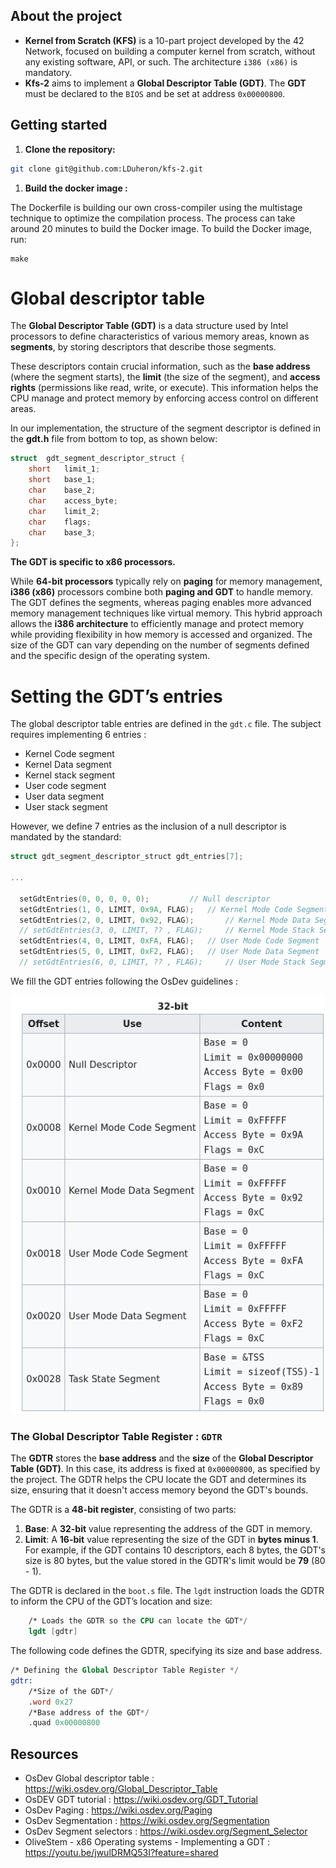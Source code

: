 ## **About the project**

- **Kernel from Scratch (KFS)** is a 10-part project developed by the 42 Network, focused on building a computer kernel from scratch, without any existing software, API, or such. The architecture `i386 (x86)` is mandatory.
- **Kfs-2** aims to implement a **Global Descriptor Table (GDT)**.  The **GDT** must be declared to the `BIOS` and be set at address `0x00000800`.

## Getting started

1. **Clone the repository:**

```bash
git clone git@github.com:LDuheron/kfs-2.git
```

1. **Build the docker image :**

The Dockerfile is building our own cross-compiler using the multistage technique to optimize the compilation process. The process can take around 20 minutes to build the Docker 
image. To build the Docker image, run:

```
make
```

# Global descriptor table

The **Global Descriptor Table (GDT)** is a data structure used by Intel processors to define characteristics of various memory areas, known as **segments**, by storing descriptors that describe those segments.

These descriptors contain crucial information, such as the **base address** (where the segment starts), the **limit** (the size of the segment), and **access rights** (permissions like read, write, or execute). This information helps the CPU manage and protect memory by enforcing access control on different areas.

In our implementation, the structure of the segment descriptor is defined in the **gdt.h** file from bottom to top, as shown below:

```c
struct  gdt_segment_descriptor_struct {
	short   limit_1;
	short   base_1;
	char    base_2;
	char    access_byte;
	char    limit_2;
	char    flags; 
	char    base_3;
};
```

**The GDT is specific to x86 processors.**

While **64-bit processors** typically rely on **paging** for memory management, **i386 (x86)** processors combine both **paging and GDT** to handle memory. The GDT defines the segments, whereas paging enables more advanced memory management techniques like virtual memory. This hybrid approach allows the **i386 architecture** to efficiently manage and protect memory while providing flexibility in how memory is accessed and organized. The size of the GDT can vary depending on the number of segments defined and the specific design of the operating system.


# Setting the GDT’s entries

The global descriptor table entries are defined in the `gdt.c` file. The subject requires implementing 6 entries : 

- Kernel Code segment
- Kernel Data segment
- Kernel stack segment
- User code segment
- User data segment
- User stack segment

However, we define 7 entries as the inclusion of a null descriptor is mandated by the standard:

```c
struct gdt_segment_descriptor_struct gdt_entries[7];

...

  setGdtEntries(0, 0, 0, 0, 0);   		// Null descriptor
  setGdtEntries(1, 0, LIMIT, 0x9A, FLAG);	// Kernel Mode Code Segment
  setGdtEntries(2, 0, LIMIT, 0x92, FLAG);   	// Kernel Mode Data Segment
  // setGdtEntries(3, 0, LIMIT, ?? , FLAG);  	// Kernel Mode Stack Segment
  setGdtEntries(4, 0, LIMIT, 0xFA, FLAG); 	// User Mode Code Segment
  setGdtEntries(5, 0, LIMIT, 0xF2, FLAG);  	// User Mode Data Segment
  // setGdtEntries(6, 0, LIMIT, ?? , FLAG); 	// User Mode Stack Segment
```

We fill the GDT entries following the OsDev guidelines :

![GDT Entries documentation](./img/32_bit_segment_content.png)

### The Global Descriptor Table Register :   `GDTR`

The **GDTR** stores the **base address** and the **size** of the **Global Descriptor Table (GDT)**. In this case, its address is fixed at `0x00000800`, as specified by the project. The GDTR helps the CPU locate the GDT and determines its size, ensuring that it doesn't access memory beyond the GDT's bounds.

The GDTR is a **48-bit register**, consisting of two parts:

1. **Base**: A **32-bit** value representing the address of the GDT in memory.
2. **Limit**: A **16-bit** value representing the size of the GDT in **bytes minus 1**. For example, if the GDT contains 10 descriptors, each 8 bytes, the GDT's size is 80 bytes, but the value stored in the GDTR's limit would be **79** (80 - 1).

The GDTR is declared in the `boot.s` file. The `lgdt` instruction loads the GDTR to inform the CPU of the GDT’s location and size:

```nasm
	/* Loads the GDTR so the CPU can locate the GDT*/
	lgdt [gdtr]
```

The following code defines the GDTR, specifying its size and base address.

```nasm
/* Defining the Global Descriptor Table Register */
gdtr:
	/*Size of the GDT*/
	.word 0x27
	/*Base address of the GDT*/
	.quad 0x00000800

```


## Resources

- OsDev Global descriptor table : https://wiki.osdev.org/Global_Descriptor_Table
- OsDEV GDT tutorial : https://wiki.osdev.org/GDT_Tutorial
- OsDev Paging : https://wiki.osdev.org/Paging
- OsDev Segmentation : https://wiki.osdev.org/Segmentation
- OsDev Segment selectors : https://wiki.osdev.org/Segment_Selector 
- OliveStem - x86 Operating systems - Implementing a GDT : https://youtu.be/jwulDRMQ53I?feature=shared

